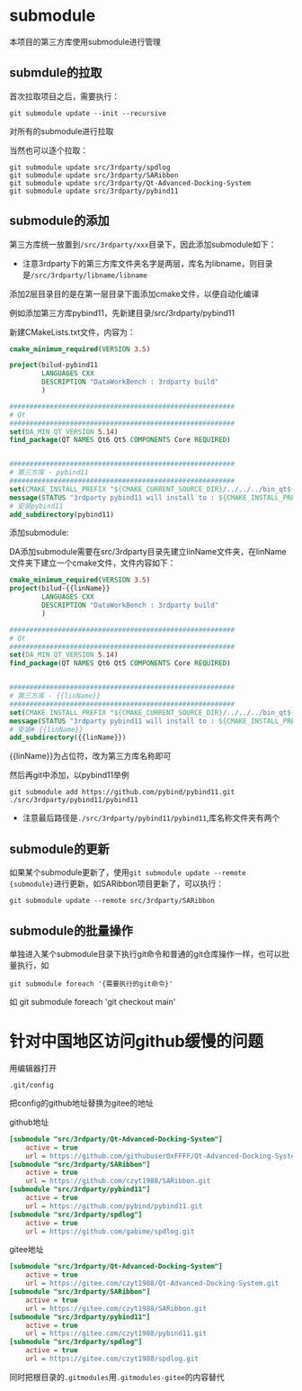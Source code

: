 # submodule

本项目的第三方库使用submodule进行管理

## submdule的拉取

首次拉取项目之后，需要执行：

```shell
git submodule update --init --recursive
```

对所有的submodule进行拉取

当然也可以逐个拉取：

```shell
git submodule update src/3rdparty/spdlog
git submodule update src/3rdparty/SARibbon
git submodule update src/3rdparty/Qt-Advanced-Docking-System
git submodule update src/3rdparty/pybind11
```

## submodule的添加

第三方库统一放置到`/src/3rdparty/xxx`目录下，因此添加submodule如下：

- 注意3rdparty下的第三方库文件夹名字是两层，库名为libname，则目录是`/src/3rdparty/libname/libname`

添加2层目录目的是在第一层目录下面添加cmake文件，以便自动化编译

例如添加第三方库pybind11，先新建目录/src/3rdparty/pybind11

新建CMakeLists.txt文件，内容为：

```cmake
cmake_minimum_required(VERSION 3.5)

project(bilud-pybind11
        LANGUAGES CXX
        DESCRIPTION "DataWorkBench : 3rdparty build"
        )

########################################################
# Qt
########################################################
set(DA_MIN_QT_VERSION 5.14)
find_package(QT NAMES Qt6 Qt5 COMPONENTS Core REQUIRED)


########################################################
# 第三方库 - pybind11
########################################################
set(CMAKE_INSTALL_PREFIX "${CMAKE_CURRENT_SOURCE_DIR}/../../../bin_qt${QT_VERSION}/build_3rdparty_lib/pybind11")
message(STATUS "3rdparty pybind11 will install to : ${CMAKE_INSTALL_PREFIX}")
# 安装pybind11
add_subdirectory(pybind11)
```

添加submodule:

DA添加submodule需要在src/3rdparty目录先建立linName文件夹，在linName文件夹下建立一个cmake文件，文件内容如下：

```cmake
cmake_minimum_required(VERSION 3.5)
project(bilud-{{linName}}
        LANGUAGES CXX
        DESCRIPTION "DataWorkBench : 3rdparty build"
        )

########################################################
# Qt
########################################################
set(DA_MIN_QT_VERSION 5.14)
find_package(QT NAMES Qt6 Qt5 COMPONENTS Core REQUIRED)


########################################################
# 第三方库 - {{linName}}
########################################################
set(CMAKE_INSTALL_PREFIX "${CMAKE_CURRENT_SOURCE_DIR}/../../../bin_qt${QT_VERSION}/build_3rdparty_lib/{{linName}}")
message(STATUS "3rdparty pybind11 will install to : ${CMAKE_INSTALL_PREFIX}")
# 安装# {{linName}}
add_subdirectory({{linName}})
```

{{linName}}为占位符，改为第三方库名称即可

然后再git中添加，以pybind11举例

`git submodule add https://github.com/pybind/pybind11.git ./src/3rdparty/pybind11/pybind11`

- 注意最后路径是`./src/3rdparty/pybind11/pybind11`,库名称文件夹有两个

## submodule的更新

如果某个submodule更新了，使用`git submodule update --remote {submodule}`进行更新，如SARibbon项目更新了，可以执行：

```shell
git submodule update --remote src/3rdparty/SARibbon
```

## submodule的批量操作

单独进入某个submodule目录下执行git命令和普通的git仓库操作一样，也可以批量执行，如

`git submodule foreach '{需要执行的git命令}'`

如 git submodule foreach 'git checkout main'

# 针对中国地区访问github缓慢的问题

用编辑器打开

```
.git/config
```

把config的github地址替换为gitee的地址

github地址

```ini
[submodule "src/3rdparty/Qt-Advanced-Docking-System"]
	active = true
	url = https://github.com/githubuser0xFFFF/Qt-Advanced-Docking-System.git
[submodule "src/3rdparty/SARibbon"]
	active = true
	url = https://github.com/czyt1988/SARibbon.git
[submodule "src/3rdparty/pybind11"]
	active = true
	url = https://github.com/pybind/pybind11.git
[submodule "src/3rdparty/spdlog"]
	active = true
	url = https://github.com/gabime/spdlog.git
```

gitee地址

```ini
[submodule "src/3rdparty/Qt-Advanced-Docking-System"]
	active = true
	url = https://gitee.com/czyt1988/Qt-Advanced-Docking-System.git
[submodule "src/3rdparty/SARibbon"]
	active = true
	url = https://gitee.com/czyt1988/SARibbon.git
[submodule "src/3rdparty/pybind11"]
	active = true
	url = https://gitee.com/czyt1988/pybind11.git
[submodule "src/3rdparty/spdlog"]
	active = true
	url = https://gitee.com/czyt1988/spdlog.git
```

同时把根目录的`.gitmodules`用`.gitmodules-gitee`的内容替代